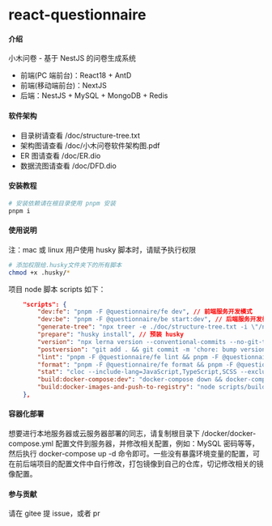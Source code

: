 # react-questionnaire

#### 介绍

小木问卷 - 基于 NestJS 的问卷生成系统

- 前端(PC 端前台)：React18 + AntD
- 前端(移动端前台)：NextJS
- 后端：NestJS + MySQL + MongoDB + Redis

#### 软件架构

- 目录树请查看 /doc/structure-tree.txt
- 架构图请查看 /doc/小木问卷软件架构图.pdf
- ER 图请查看 /doc/ER.dio
- 数据流图请查看 /doc/DFD.dio

#### 安装教程

```bash
# 安装依赖请在根目录使用 pnpm 安装
pnpm i
```

#### 使用说明

注：mac 或 linux 用户使用 husky 脚本时，请赋予执行权限

```bash
# 添加权限给.husky文件夹下的所有脚本
chmod +x .husky/*
```

项目 node 脚本 scripts 如下：

```json
    "scripts": {
        "dev:fe": "pnpm -F @questionnaire/fe dev", // 前端服务开发模式
        "dev:be": "pnpm -F @questionnaire/be start:dev", // 后端服务开发模式
        "generate-tree": "npx treer -e ./doc/structure-tree.txt -i \"/node_modules|.git|dist/\"", // 生成目录树
        "prepare": "husky install", // 预装 husky
        "version": "npx lerna version --conventional-commits --no-git-tag-version --force-publish=*", // 发布版本号
        "postversion": "git add . && git commit -m 'chore: bump versions' && git tag v`node -p \"require('./lerna.json').version\"` && git push && git push origin --tags", // 发布版本号后，自动打 tag
        "lint": "pnpm -F @questionnaire/fe lint && pnpm -F @questionnaire/be lint", // eslint 校验
        "format": "pnpm -F @questionnaire/fe format && pnpm -F @questionnaire/be format", // prettier 格式化代码
        "stat": "cloc --include-lang=JavaScript,TypeScript,SCSS --exclude-dir=node_modules,dist,build .", // 统计代码行数 自行安装 cloc npm全局包
        "build:docker-compose:dev": "docker-compose down && docker-compose up -d", // 构建docker-compose
        "build:docker-images-and-push-to-registry": "node scripts/buildAndPushImageWithLernaVersion.js" // 构建docker镜像并推送到镜像仓库
    },
```

#### 容器化部署

想要进行本地服务器或云服务器部署的同志，请复制根目录下 /docker/docker-compose.yml 配置文件到服务器，并修改相关配置，例如：MySQL 密码等等，然后执行 docker-compose up -d 命令即可。一些没有暴露环境变量的配置，可在前后端项目的配置文件中自行修改，打包镜像到自己的仓库，切记修改相关的镜像配置。

#### 参与贡献

请在 gitee 提 issue，或者 pr
